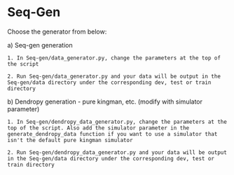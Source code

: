 # Seq-Gen

Choose the generator from below:

  a) Seq-gen generation

    1. In Seq-gen/data_generator.py, change the parameters at the top of the script

    2. Run Seq-gen/data_generator.py and your data will be output in the Seq-gen/data directory under the corresponding dev, test or train directory


  b) Dendropy generation - pure kingman, etc. (modify with simulator parameter)

    1. In Seq-gen/dendropy_data_generator.py, change the parameters at the top of the script. Also add the simulator parameter in the generate_dendropy_data function if you want to use a simulator that isn't the default pure kingman simulator

    2. Run Seq-gen/dendropy_data_generator.py and your data will be output in the Seq-gen/data directory under the corresponding dev, test or train directory
